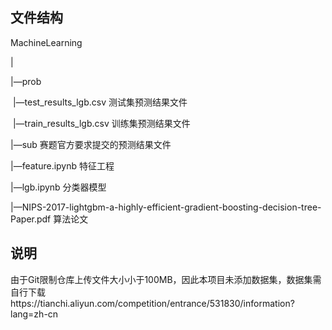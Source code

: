 ## 文件结构

MachineLearning

|

|—prob

​		|—test_results_lgb.csv  测试集预测结果文件

​		|—train_results_lgb.csv  训练集预测结果文件

|—sub  赛题官方要求提交的预测结果文件

|—feature.ipynb  特征工程

|—lgb.ipynb  分类器模型

|—NIPS-2017-lightgbm-a-highly-efficient-gradient-boosting-decision-tree-Paper.pdf  算法论文

## 说明

由于Git限制仓库上传文件大小小于100MB，因此本项目未添加数据集，数据集需自行下载https://tianchi.aliyun.com/competition/entrance/531830/information?lang=zh-cn

